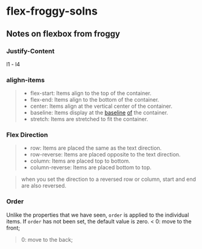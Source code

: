 # flex-froggy-solns


## Notes on flexbox from froggy


### Justify-Content
l1 - l4

### alighn-items
>- flex-start: Items align to the top of the container.
>- flex-end: Items align to the bottom of the container.
>- center: Items align at the vertical center of the container.
>- baseline: Items display at the [baseline](https://stackoverflow.com/questions/32551291/in-css-flexbox-why-are-there-no-justify-items-and-justify-self-properties) [of](https://stackoverflow.com/questions/34606879/whats-the-difference-between-flex-start-and-baseline) the container.
>- stretch: Items are stretched to fit the container.

### Flex Direction
>    - row: Items are placed the same as the text direction.
>    - row-reverse: Items are placed opposite to the text direction.
>    - column: Items are placed top to bottom.
>    - column-reverse: Items are placed bottom to top.

> when you set the direction to a reversed row or column, start and end are also reversed.

### Order

Unlike the properties that we have seen, `order` is applied to the individual items.
If `order` has not been set, the default value is zero.
< 0: move to the front;
> 0: move to the back;

